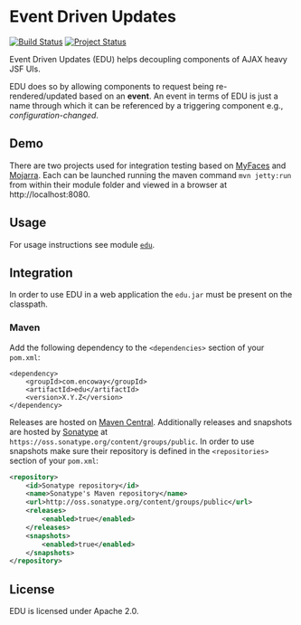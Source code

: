 Event Driven Updates
====================

[![Build Status](https://travis-ci.org/encoway/edu.svg?branch=master)](https://travis-ci.org/encoway/edu)
[![Project Status](http://stillmaintained.com/encoway/edu.png)](http://stillmaintained.com/encoway/edu)

Event Driven Updates (EDU) helps decoupling components of AJAX heavy JSF UIs.

EDU does so by allowing components to request being re-rendered/updated based on an **event**.
An event in terms of EDU is just a name through which it can be referenced by a triggering component e.g., *configuration-changed*.

## Demo

There are two projects used for integration testing based on [MyFaces](https://github.com/encoway/edu/tree/master/edu-it-myfaces) and [Mojarra](https://github.com/encoway/edu/tree/master/edu-it-mojarra). Each can be launched running the maven command `mvn jetty:run` from within their module folder and viewed in a browser at http://localhost:8080.  

## Usage

For usage instructions see module [`edu`](edu).

## Integration

In order to use EDU in a web application the `edu.jar` must be present on the classpath.

### Maven

Add the following dependency to the `<dependencies>` section of your `pom.xml`:

```xhtml
<dependency>
    <groupId>com.encoway</groupId>
    <artifactId>edu</artifactId>
    <version>X.Y.Z</version>
</dependency>
```

Releases are hosted on [Maven Central](http://search.maven.org/#search%7Cga%7C1%7Ccom.encoway). Additionally 
releases and snapshots are hosted by [Sonatype](http://central.sonatype.org/) at `https://oss.sonatype.org/content/groups/public`. In order to use snapshots make sure their repository is defined in the `<repositories>` section of your `pom.xml`:

```xml
<repository>  
    <id>Sonatype repository</id>  
    <name>Sonatype's Maven repository</name>  
    <url>http://oss.sonatype.org/content/groups/public</url>  
    <releases>
        <enabled>true</enabled>
    </releases>
    <snapshots>
        <enabled>true</enabled>
    </snapshots>
</repository>
```

## License

EDU is licensed under Apache 2.0.
